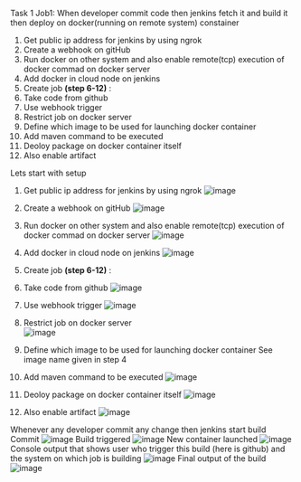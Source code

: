 Task 1
Job1: When developer commit code then jenkins fetch it and build it then deploy on docker(running on remote system) constainer
1.	Get public ip address for jenkins by using ngrok
2.	Create a webhook on gitHub
3.	Run docker on other system and also enable remote(tcp) execution of docker commad on docker server
4.	Add docker in cloud node on jenkins
5.	Create job **(step 6-12)** :
6.	Take code from github
7.  Use webhook trigger
8.  Restrict job on docker server																
9.	Define which image to be used for launching docker container																
10.	Add maven command to be executed																
11.	Deoloy package on docker container itself																
12.	Also enable artifact 																

Lets start with setup

1. Get public ip address for jenkins by using ngrok
![image](https://user-images.githubusercontent.com/75135128/122684343-86f73100-d222-11eb-9252-11c40b2f4cf2.png)

2. Create a webhook on gitHub
![image](https://user-images.githubusercontent.com/75135128/122684523-6c718780-d223-11eb-9b01-b929d73556fc.png)

3. Run docker on other system and also enable remote(tcp) execution of docker commad on docker server
![image](https://user-images.githubusercontent.com/75135128/122684688-8069b900-d224-11eb-8e52-a6caa885966b.png)

4. Add docker in cloud node on jenkins
![image](https://user-images.githubusercontent.com/75135128/122684754-0128b500-d225-11eb-928c-e85357c01334.png)

5. Create job **(step 6-12)** :
6.	Take code from github
![image](https://user-images.githubusercontent.com/75135128/122684809-611f5b80-d225-11eb-9ca8-3d6ca5a6ae62.png)

7.  Use webhook trigger
![image](https://user-images.githubusercontent.com/75135128/122684837-8d3adc80-d225-11eb-9880-4da7f025c520.png)

8.  Restrict job on docker server	
![image](https://user-images.githubusercontent.com/75135128/122684849-9deb5280-d225-11eb-94be-cdb390db8e8b.png)

9. Define which image to be used for launching docker container
See image name given in step 4
10.	Add maven command to be executed
![image](https://user-images.githubusercontent.com/75135128/122684910-f4f12780-d225-11eb-9d86-bda11afa81a7.png)

11.	Deoloy package on docker container itself
![image](https://user-images.githubusercontent.com/75135128/122684932-1baf5e00-d226-11eb-9c99-a6f2144ec7a0.png)

12.	Also enable artifact
![image](https://user-images.githubusercontent.com/75135128/122684940-2d910100-d226-11eb-914f-74492ac45677.png)


Whenever any developer commit any change then jenkins start build
Commit
![image](https://user-images.githubusercontent.com/75135128/122685323-34b90e80-d228-11eb-8006-ef160e033063.png)
Build triggered
![image](https://user-images.githubusercontent.com/75135128/122685328-413d6700-d228-11eb-8c84-15dfb013744b.png)
New container launched
![image](https://user-images.githubusercontent.com/75135128/122685342-574b2780-d228-11eb-844c-63af79280e46.png)
Console output that shows user who trigger this build (here is github) and the system on which job is building 
![image](https://user-images.githubusercontent.com/75135128/122685375-8feb0100-d228-11eb-9e17-0e0b8a05e8e5.png)
Final output of the build
![image](https://user-images.githubusercontent.com/75135128/122685468-29b2ae00-d229-11eb-8b61-97de124c840e.png)
